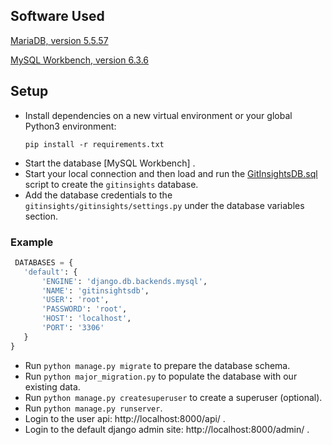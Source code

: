 ## Software Used

[MariaDB, version 5.5.57](https://downloads.mariadb.org/mariadb/5.5.57/)

[MySQL Workbench, version 6.3.6](https://downloads.mysql.com/archives/workbench/)

## Setup

- Install dependencies on a new virtual environment or your global Python3 environment:
  ```
  pip install -r requirements.txt
  ```
- Start the database [MySQL Workbench] .
- Start your local connection and then load and run the [GitInsightsDB.sql](https://github.com/imanousar/GitInsightsDB/blob/master/GitInsightsDB.sql) script to create the `gitinsights` database.
- Add the database credentials to the `gitinsights/gitinsights/settings.py` under the database variables section.

 ### Example
 ```python
  DATABASES = {
    'default': {
        'ENGINE': 'django.db.backends.mysql',
        'NAME': 'gitinsightsdb',
        'USER': 'root',
        'PASSWORD': 'root',
        'HOST': 'localhost',
        'PORT': '3306'
    }
}
```

- Run `python manage.py migrate` to prepare the database schema.
- Run `python major_migration.py` to populate the database with our existing data.
- Run `python manage.py createsuperuser` to create a superuser (optional).
- Run `python manage.py runserver`.
- Login to the user api: http://localhost:8000/api/ .
- Login to the default django admin site: http://localhost:8000/admin/ .

